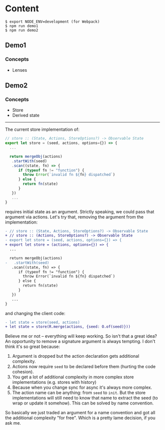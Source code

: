 # Content

```
$ export NODE_ENV=development (for Webpack)
$ npm run demo1
$ npm run demo2
```

## Demo1

### Concepts

* Lenses

## Demo2

### Concepts

* Store
* Derived state

---

The current store implementation of:

```js
// store :: (State, Actions, StoreOptions?) -> Observable State
export let store = (seed, actions, options={}) => {
  ...

  return mergeObj(actions)
   .startWith(seed)
   .scan((state, fn) => {
      if (typeof fn != "function") {
        throw Error(`invalid fn ${fn} dispatched`)
      } else {
        return fn(state)
      }
   })
   ...
}
```

requires initial state as an argument. Strictly speaking, we could pass that argument
via actions. Let's try that, removing the argument from the implementation:

```diff
- // store :: (State, Actions, StoreOptions?) -> Observable State
+ // store :: (Actions, StoreOptions?) -> Observable State
- export let store = (seed, actions, options={}) => {
+ export let store = (actions, options={}) => {
  ...

  return mergeObj(actions)
-   .startWith(seed)
   .scan((state, fn) => {
      if (typeof fn != "function") {
        throw Error(`invalid fn ${fn} dispatched`)
      } else {
        return fn(state)
      }
   })
   ...
}
```

and changing the client code:

```diff
- let state = store(seed, actions)
+ let state = store(R.merge(actions, {seed: O.of(seed)}))
```

Believe me or not – everything will keep working. So isn't that a great idea? An opportunity to remove
a signature argument is always tempting. I don't think it's so great because:

1. Argument is dropped but the action declaration gets additional complexity.
2. Actions now require `seed` to be declared before them (hurting the code cohesion).
3. You get a lot of additional complexity in more complex store implementations (e.g. stores with history)
4. Because when you change sync for async it's always more complex.
5. The action name can be anything: from `seed` to `init`. But the store implementations
will still need to know that name to extract the seed (to wrap or update it somehow). This can
be solved by name convention.

So basically we just traded an argument for a name convention and got all the additional
complexity "for free". Which is a pretty lame decision, if you ask me. 
